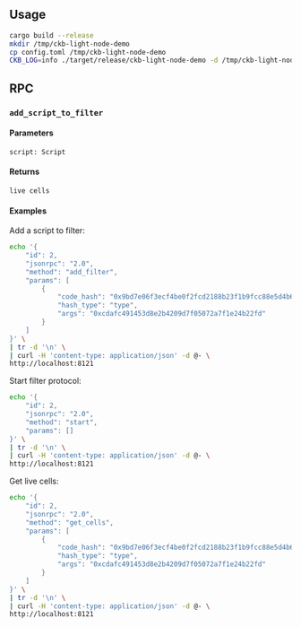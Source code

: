 ## Usage

```bash
cargo build --release
mkdir /tmp/ckb-light-node-demo
cp config.toml /tmp/ckb-light-node-demo
CKB_LOG=info ./target/release/ckb-light-node-demo -d /tmp/ckb-light-node-demo -c mainnet
```

## RPC

### `add_script_to_filter`


#### Parameters
    script: Script

#### Returns

    live cells

#### Examples

Add a script to filter:

```bash
echo '{
    "id": 2,
    "jsonrpc": "2.0",
    "method": "add_filter",
    "params": [
        {
            "code_hash": "0x9bd7e06f3ecf4be0f2fcd2188b23f1b9fcc88e5d4b65a8637b17723bbda3cce8",
            "hash_type": "type",
            "args": "0xcdafc491453d8e2b4209d7f05072a7f1e24b22fd"
        }
    ]
}' \
| tr -d '\n' \
| curl -H 'content-type: application/json' -d @- \
http://localhost:8121
```

Start filter protocol:

```bash
echo '{
    "id": 2,
    "jsonrpc": "2.0",
    "method": "start",
    "params": []
}' \
| tr -d '\n' \
| curl -H 'content-type: application/json' -d @- \
http://localhost:8121
```

Get live cells:

```bash
echo '{
    "id": 2,
    "jsonrpc": "2.0",
    "method": "get_cells",
    "params": [
        {
            "code_hash": "0x9bd7e06f3ecf4be0f2fcd2188b23f1b9fcc88e5d4b65a8637b17723bbda3cce8",
            "hash_type": "type",
            "args": "0xcdafc491453d8e2b4209d7f05072a7f1e24b22fd"
        }
    ]
}' \
| tr -d '\n' \
| curl -H 'content-type: application/json' -d @- \
http://localhost:8121
```
